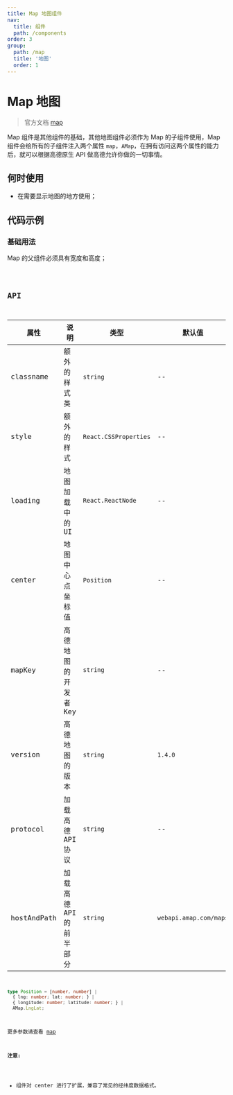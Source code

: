 ```yaml
---
title: Map 地图组件
nav:
  title: 组件
  path: /components
order: 3
group:
  path: /map
  title: '地图'
  order: 1
---
```


# Map 地图

> 官方文档 [map](https://lbs.amap.com/api/javascript-api/reference/map)

Map 组件是其他组件的基础，其他地图组件必须作为 Map 的子组件使用，Map 组件会给所有的子组件注入两个属性 `map`，`AMap`，在拥有访问这两个属性的能力后，就可以根据高德原生 API 做高德允许你做的一切事情。

## 何时使用

-  在需要显示地图的地方使用；

## 代码示例

### 基础用法

Map 的父组件必须具有宽度和高度；

<code src="./demo/demo-01.tsx" />

## API

| 属性 |说明|类型|默认值|
|-----|----|----|----|
|classname| 额外的样式类 | `string` | -- |
|style| 额外的样式 | `React.CSSProperties` | -- |
|loading| 地图加载中的UI | `React.ReactNode` | -- |
|center|地图中心点坐标值|`Position`| --|
|mapKey|高德地图的开发者Key|`string`| --|
|version|高德地图的版本|`string`| `1.4.0` |
|protocol|加载高德API协议|`string`| --|
|hostAndPath| 加载高德API的前半部分 |`string`|`webapi.amap.com/maps`|

```ts
type Position = [number, number] | 
  { lng: number; lat: number; } | 
  { longitude: number; latitude: number; } |
  AMap.LngLat;
```

更多参数请查看 [map](https://lbs.amap.com/api/javascript-api/reference/map)

**注意:** 

- 组件对 center 进行了扩展，兼容了常见的经纬度数据格式。
